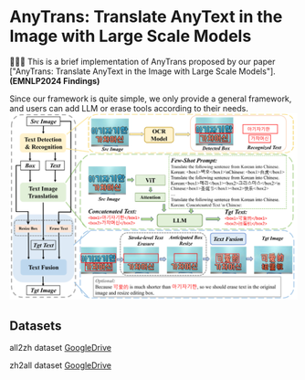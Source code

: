 AnyTrans: Translate AnyText in the Image with Large Scale Models
=========
:tada::tada::tada:
This is a brief implementation of AnyTrans proposed by our paper ["AnyTrans: Translate AnyText in the Image with Large Scale Models"].**(EMNLP2024 Findings)**

Since our framework is quite simple, we only provide a general framework, and users can add LLM or erase tools according to their needs.
![image](https://github.com/qzp2018/AnyTrans/blob/main/Overview_1.jpg)

## Datasets
all2zh dataset   [GoogleDrive](https://drive.google.com/file/d/1Mdj9UjhO8n5UKC3jmq-PliXkchMRd_oZ/view?usp=sharing)

zh2all dataset   [GoogleDrive](https://drive.google.com/file/d/15YXqcPllw4x1Xk8FtRoq8FHf_Uw59h7e/view?usp=drive_link)
